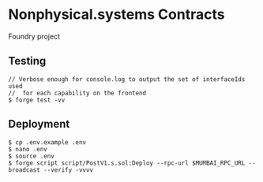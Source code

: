 # Nonphysical.systems Contracts

Foundry project

## Testing

```
// Verbose enough for console.log to output the set of interfaceIds used
//  for each capability on the frontend
$ forge test -vv
```

## Deployment

```
$ cp .env.example .env
$ nano .env
$ source .env
$ forge script script/PostV1.s.sol:Deploy --rpc-url $MUMBAI_RPC_URL --broadcast --verify -vvvv
```
